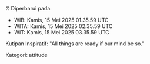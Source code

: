 ⏰ Diperbarui pada:
- WIB: Kamis, 15 Mei 2025 01.35.59 UTC
- WITA: Kamis, 15 Mei 2025 02.35.59 UTC
- WIT: Kamis, 15 Mei 2025 03.35.59 UTC

Kutipan Inspiratif:
"All things are ready if our mind be so."


Kategori: attitude

